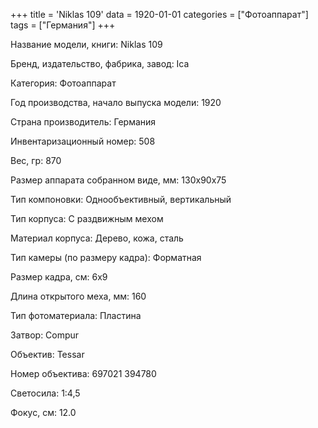 +++
title = 'Niklas 109'
data = 1920-01-01
categories = ["Фотоаппарат"]
tags = ["Германия"]
+++

Название модели, книги: Niklas 109

Бренд, издательство, фабрика, завод: Ica

Категория: Фотоаппарат

Год производства, начало выпуска модели: 1920

Страна производитель: Германия

Инвентаризационный номер: 508

Вес, гр: 870

Размер аппарата  собранном виде, мм: 130х90х75

Тип компоновки: Однообъективный, вертикальный

Тип корпуса: С раздвижным мехом

Материал корпуса: Дерево, кожа, сталь

Тип камеры (по размеру кадра): Форматная

Размер кадра, см: 6x9

Длина открытого меха, мм: 160

Тип фотоматериала: Пластина

Затвор: Compur

Объектив: Tessar

Номер объектива: 697021
394780

Светосила: 1:4,5

Фокус, см: 12.0

